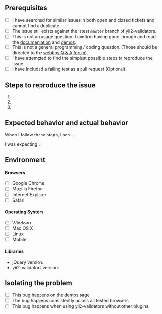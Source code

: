 ## Prerequisites

- [ ] I have searched for similar issues in both open and closed tickets and cannot find a duplicate.
- [ ] The issue still exists against the latest `master` branch of yii2-validators.
- [ ] This is not an usage question. I confirm having gone through and read the [documentation](http://demos.krajee.com/validators) and [demos](http://demos.krajee.com/validators-demo/tree-view).
- [ ] This is not a general programming / coding question. (Those should be directed to the [webtips Q & A forum](http://webtips.krajee.com/questions)).
- [ ] I have attempted to find the simplest possible steps to reproduce the issue.
- [ ] I have included a failing test as a pull request (Optional).

## Steps to reproduce the issue

1.
2.
3.

## Expected behavior and actual behavior

When I follow those steps, I see...

I was expecting...

## Environment

#### Browsers

- [ ] Google Chrome
- [ ] Mozilla Firefox
- [ ] Internet Explorer
- [ ] Safari

#### Operating System

- [ ] Windows
- [ ] Mac OS X
- [ ] Linux
- [ ] Mobile

#### Libraries

- jQuery version:
- yii2-validators version:

## Isolating the problem

- [ ] This bug happens [on the demos page](http://demos.krajee.com/validators-demo/tree-view)
- [ ] The bug happens consistently across all tested browsers
- [ ] This bug happens when using yii2-validators without other plugins.